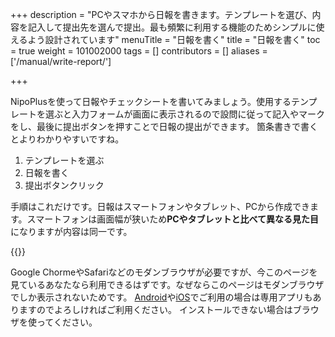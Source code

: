 +++
description = "PCやスマホから日報を書きます。テンプレートを選び、内容を記入して提出先を選んで提出。最も頻繁に利用する機能のためシンプルに使えるよう設計されています"
menuTitle = "日報を書く"
title = "日報を書く"
toc = true
weight = 101002000
tags = []
contributors = []
aliases = ['/manual/write-report/']

+++


NipoPlusを使って日報やチェックシートを書いてみましょう。使用するテンプレートを選ぶと入力フォームが画面に表示されるので設問に従って記入やマークをし、最後に提出ボタンを押すことで日報の提出ができます。
箇条書きで書くとよりわかりやすいですね。

1. テンプレートを選ぶ
1. 日報を書く
1. 提出ボタンクリック

手順はこれだけです。日報はスマートフォンやタブレット、PCから作成できます。スマートフォンは画面幅が狭いため**PCやタブレットと比べて異なる見た目**になりますが内容は同一です。

{{<icatch filename="write-report" msg="項目に沿って記入 相手を選んで提出" title="使用するテンプレートを選び、日報を記入します。提出先を選んで提出ボタンを押して日報提出完了" fontsize="30px" alice="book" >}}

Google ChormeやSafariなどのモダンブラウザが必要ですが、今このページを見ているあなたなら利用できるはずです。なぜならこのページはモダンブラウザでしか表示されないためです。
[Android](/docs/system/android/)や[iOS](/docs/system/ios/)でご利用の場合は専用アプリもありますのでよろしければご利用ください。
インストールできない場合はブラウザを使ってください。
